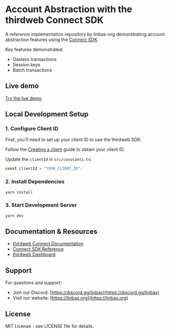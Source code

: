 # Account Abstraction with the thirdweb Connect SDK

A reference implementation repository by linbas-org demonstrating account abstraction features using the [Connect SDK](https://portal.thidweb.com/connect).

Key features demonstrated:

- Gasless transactions
- Session keys
- Batch transactions

## Live demo

[Try the live demo](https://account-abstraction.linbas.org)

## Local Development Setup

### 1. Configure Client ID

First, you'll need to set up your client ID to use the thirdweb SDK.

Follow the [Creating a client](https://portal.thirdweb.com/typescript/v5/client) guide to obtain your client ID.

Update the `clientId` in `src/constants.ts`:

```ts
const clientId = "YOUR_CLIENT_ID";
```

### 2. Install Dependencies

```bash
yarn install
```

### 3. Start Development Server

```bash
yarn dev
```

## Documentation & Resources

- [thirdweb Connect Documentation](https://portal.thirdweb.com/connect)
- [Connect SDK Reference](https://portal.thirdweb.com/typescript/v5)
- [thirdweb Dashboard](https://thirdweb.com/dashboard)

## Support

For questions and support:
- Join our Discord: [https://discord.gg/linbas](https://discord.gg/linbas)
- Visit our website: [https://linbas.org](https://linbas.org)

## License

MIT License - see LICENSE file for details.
